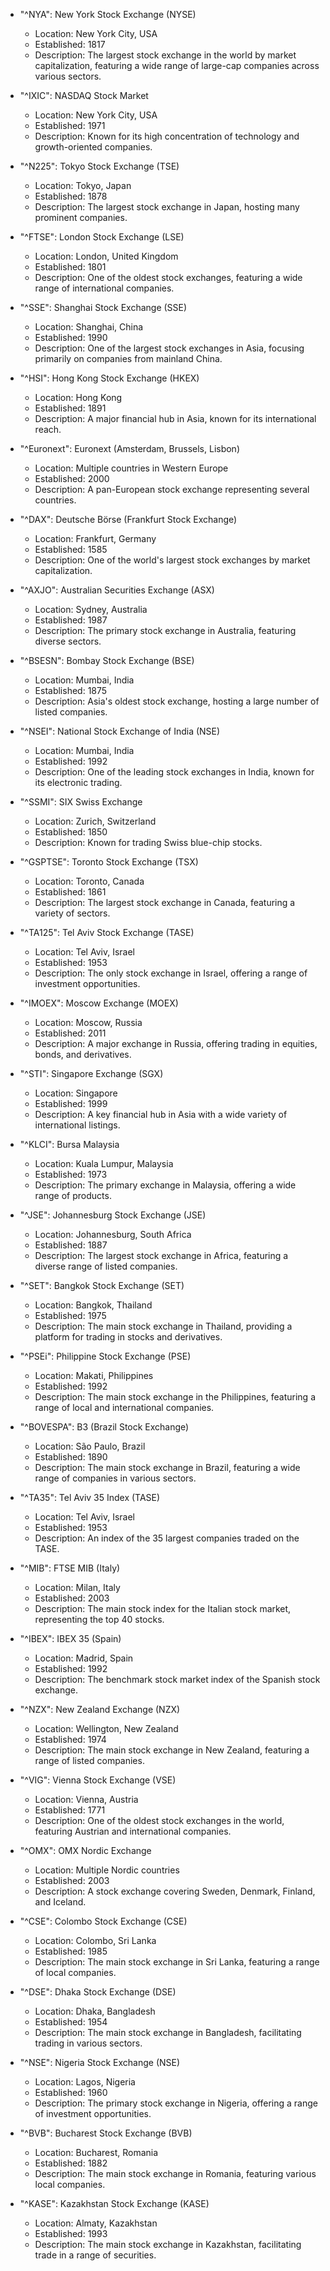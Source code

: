 - "^NYA": New York Stock Exchange (NYSE)
  - Location: New York City, USA
  - Established: 1817
  - Description: The largest stock exchange in the world by market capitalization, featuring a wide range of large-cap companies across various sectors.

- "^IXIC": NASDAQ Stock Market
  - Location: New York City, USA
  - Established: 1971
  - Description: Known for its high concentration of technology and growth-oriented companies.

- "^N225": Tokyo Stock Exchange (TSE)
  - Location: Tokyo, Japan
  - Established: 1878
  - Description: The largest stock exchange in Japan, hosting many prominent companies.

- "^FTSE": London Stock Exchange (LSE)
  - Location: London, United Kingdom
  - Established: 1801
  - Description: One of the oldest stock exchanges, featuring a wide range of international companies.

- "^SSE": Shanghai Stock Exchange (SSE)
  - Location: Shanghai, China
  - Established: 1990
  - Description: One of the largest stock exchanges in Asia, focusing primarily on companies from mainland China.

- "^HSI": Hong Kong Stock Exchange (HKEX)
  - Location: Hong Kong
  - Established: 1891
  - Description: A major financial hub in Asia, known for its international reach.

- "^Euronext": Euronext (Amsterdam, Brussels, Lisbon)
  - Location: Multiple countries in Western Europe
  - Established: 2000
  - Description: A pan-European stock exchange representing several countries.

- "^DAX": Deutsche Börse (Frankfurt Stock Exchange)
  - Location: Frankfurt, Germany
  - Established: 1585
  - Description: One of the world's largest stock exchanges by market capitalization.

- "^AXJO": Australian Securities Exchange (ASX)
  - Location: Sydney, Australia
  - Established: 1987
  - Description: The primary stock exchange in Australia, featuring diverse sectors.

- "^BSESN": Bombay Stock Exchange (BSE)
  - Location: Mumbai, India
  - Established: 1875
  - Description: Asia's oldest stock exchange, hosting a large number of listed companies.

- "^NSEI": National Stock Exchange of India (NSE)
  - Location: Mumbai, India
  - Established: 1992
  - Description: One of the leading stock exchanges in India, known for its electronic trading.

- "^SSMI": SIX Swiss Exchange
  - Location: Zurich, Switzerland
  - Established: 1850
  - Description: Known for trading Swiss blue-chip stocks.

- "^GSPTSE": Toronto Stock Exchange (TSX)
  - Location: Toronto, Canada
  - Established: 1861
  - Description: The largest stock exchange in Canada, featuring a variety of sectors.

- "^TA125": Tel Aviv Stock Exchange (TASE)
  - Location: Tel Aviv, Israel
  - Established: 1953
  - Description: The only stock exchange in Israel, offering a range of investment opportunities.

- "^IMOEX": Moscow Exchange (MOEX)
  - Location: Moscow, Russia
  - Established: 2011
  - Description: A major exchange in Russia, offering trading in equities, bonds, and derivatives.

- "^STI": Singapore Exchange (SGX)
  - Location: Singapore
  - Established: 1999
  - Description: A key financial hub in Asia with a wide variety of international listings.

- "^KLCI": Bursa Malaysia
  - Location: Kuala Lumpur, Malaysia
  - Established: 1973
  - Description: The primary exchange in Malaysia, offering a wide range of products.

- "^JSE": Johannesburg Stock Exchange (JSE)
  - Location: Johannesburg, South Africa
  - Established: 1887
  - Description: The largest stock exchange in Africa, featuring a diverse range of listed companies.

- "^SET": Bangkok Stock Exchange (SET)
  - Location: Bangkok, Thailand
  - Established: 1975
  - Description: The main stock exchange in Thailand, providing a platform for trading in stocks and derivatives.

- "^PSEi": Philippine Stock Exchange (PSE)
  - Location: Makati, Philippines
  - Established: 1992
  - Description: The main stock exchange in the Philippines, featuring a range of local and international companies.

- "^BOVESPA": B3 (Brazil Stock Exchange)
  - Location: São Paulo, Brazil
  - Established: 1890
  - Description: The main stock exchange in Brazil, featuring a wide range of companies in various sectors.

- "^TA35": Tel Aviv 35 Index (TASE)
  - Location: Tel Aviv, Israel
  - Established: 1953
  - Description: An index of the 35 largest companies traded on the TASE.

- "^MIB": FTSE MIB (Italy)
  - Location: Milan, Italy
  - Established: 2003
  - Description: The main stock index for the Italian stock market, representing the top 40 stocks.

- "^IBEX": IBEX 35 (Spain)
  - Location: Madrid, Spain
  - Established: 1992
  - Description: The benchmark stock market index of the Spanish stock exchange.

- "^NZX": New Zealand Exchange (NZX)
  - Location: Wellington, New Zealand
  - Established: 1974
  - Description: The main stock exchange in New Zealand, featuring a range of listed companies.

- "^VIG": Vienna Stock Exchange (VSE)
  - Location: Vienna, Austria
  - Established: 1771
  - Description: One of the oldest stock exchanges in the world, featuring Austrian and international companies.

- "^OMX": OMX Nordic Exchange
  - Location: Multiple Nordic countries
  - Established: 2003
  - Description: A stock exchange covering Sweden, Denmark, Finland, and Iceland.

- "^CSE": Colombo Stock Exchange (CSE)
  - Location: Colombo, Sri Lanka
  - Established: 1985
  - Description: The main stock exchange in Sri Lanka, featuring a range of local companies.

- "^DSE": Dhaka Stock Exchange (DSE)
  - Location: Dhaka, Bangladesh
  - Established: 1954
  - Description: The main stock exchange in Bangladesh, facilitating trading in various sectors.

- "^NSE": Nigeria Stock Exchange (NSE)
  - Location: Lagos, Nigeria
  - Established: 1960
  - Description: The primary stock exchange in Nigeria, offering a range of investment opportunities.

- "^BVB": Bucharest Stock Exchange (BVB)
  - Location: Bucharest, Romania
  - Established: 1882
  - Description: The main stock exchange in Romania, featuring various local companies.

- "^KASE": Kazakhstan Stock Exchange (KASE)
  - Location: Almaty, Kazakhstan
  - Established: 1993
  - Description: The main stock exchange in Kazakhstan, facilitating trade in a range of securities.
